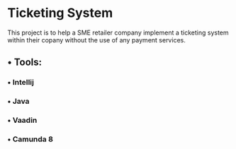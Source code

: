 # Ticketing System

This project is to help a SME retailer company implement a ticketing system within their copany without the use of any payment services.

## • Tools:
### • Intellij
### • Java
### • Vaadin
### • Camunda 8
